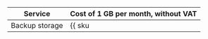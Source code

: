 | Service | Cost of 1 GB per month, without VAT |
| --- | --- |
| Backup storage | {{ sku|USD|backup.used_space.v1|month|string }} |